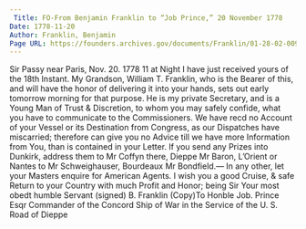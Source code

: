 ```yaml
---
 Title: FO-From Benjamin Franklin to “Job Prince,” 20 November 1778
Date: 1778-11-20
Author: Franklin, Benjamin
Page URL: https://founders.archives.gov/documents/Franklin/01-28-02-0096
---
```


Sir
Passy near Paris, Nov. 20. 1778 11 at Night
I have just received yours of the 18th Instant. My Grandson, William T. Franklin, who is the Bearer of this, and will have the honor of delivering it into your hands, sets out early tomorrow morning for that purpose. He is my private Secretary, and is a Young Man of Trust & Discretion, to whom you may safely confide, what you have to communicate to the Commissioners. We have recd no Account of your Vessel or its Destination from Congress, as our Dispatches have miscarried; therefore can give you no Advice till we have more Information from You, than is contained in your Letter.
If you send any Prizes into Dunkirk, address them to Mr Coffyn there, Dieppe Mr Baron, L’Orient or Nantes to Mr Schweighauser, Bourdeaux Mr Bondfield.— In any other, let your Masters enquire for American Agents. I wish you a good Cruise, & safe Return to your Country with much Profit and Honor; being Sir Your most obedt humble Servant
(signed) B. Franklin
(Copy)To Honble Job. Prince Esqr Commander of the Concord Ship of War in the Service of the U. S. Road of Dieppe

